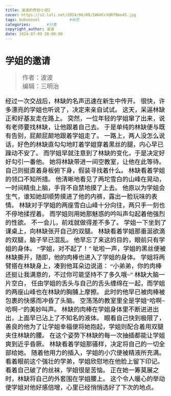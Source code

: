 ```yaml
---
title: 波波的奇妙小说2
cocer: https://s2.loli.net/2024/06/08/IWkHCcVQRfBmo45.jpg
tags: bobonovel             #标签
categories:	      #分类
copyright_author: 波波
date: 2024-07-09 20:00:00
---
```

<font face="kaiti">

  <h1>学姐的邀请</h1>
  <font style="color:black;font-size:19px;font-weight:450">
    
  >作者：波波  
  >编辑：三明治  
    
经过一次交战后，林缺的名声迅速在新生中传开。
很快，许多漂亮的学姐也听说了，决定来亲自试试。
这天，呆逼林缺正和好基友走在路上。
突然，一位年轻的学姐窜了出来，说有老师要找林缺，让他跟着自己去。
于是单纯的林缺便与既有告别，屁颠屁颠地跟着学姐走了。
一路上，两人没怎么说话，好色的林缺直勾勾地盯着学姐穿着黑丝的腿，内心早已躁动不安了。
而学姐早就注意到了林缺的变化，于是决定好好勾引一番他。
她将林缺带进一间空教室，让他在此等待。
自己则挺直着身板俯下身，假装寻找着什么。
林缺看着学姐的领口不知所措。
他清晰地看见了两坨雪白的山峰在晃动，一时间精虫上脑，手背不自禁地摸了上去。
他原以为学姐会生气，谁知她却顺势摸进了他的内裤，露出一脸玩味的表情。
林缺对于学姐的两座雪白山峰十分向往，两只手一刻也不停地揉捏着。
而学姐则用她那魅惑的吟叫声勾起着他强烈的性欲。
不一会儿，前戏就做得差不多了。
学姐一下坐到了课桌上，向林缺张开自己的双腿。
林缺看着学姐那垂涎欲滴的双腿，脑子早已混乱。
他早忘了来这的目的，眼前只有学姐的身体。
“学姐，对不起了！”
呲啦一声，学姐的黑丝便被林缺撕开，随即，他的肉棒也进入了学姐的身体。
学姐将两臂搭在林缺身上，凑到他耳朵边说道：
“小弟弟，你的肉棒还挺让我满意的，不过你可能坚持不了多久哦~”
林缺大脑一片空白，
任由学姐的舌头与自己的舌头缠绵在一起，而学姐的两座山峰也在林缺的胸脯上摩擦。
此时的他早已被肉棒被包裹的快感而冲昏了头脑。
空荡荡的教室里全是学姐“哈啊~哈啊~”的美妙叫声。
林缺的肉棒在学姐身体里不断进进出出，上面早已沾上了不知名的液体。
眼看自己快到极限了，善良的他为了让学姐幸福便将她抱起，学姐则配合着用双腿夹住林缺的腰。
在这个姿势下林缺的每一次抽插都能让学姐爽到近乎昏厥。
林缺看着学姐那骚样，决定将自己的一切全部给她。
随着他用力的插入，学姐的小穴便被精液所充满。
看着眼前这个强壮的学弟，学姐欣慰地在他脸上留下印记。
看着自己破了的丝袜，学姐很是苦恼。
正在她一筹莫展之时，林缺将自己的外套围在学姐腰上。
这个令人暖心的举动使学姐对他好感倍增，心里已经悄悄选好了下次的地点。
  </font>
</font>